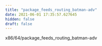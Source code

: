 ```yaml
---
title: "package_feeds_routing_batman-adv"
date: 2021-06-01 17:35:57.627645
hidden: false
draft: false
---
```


x86/64/package_feeds_routing_batman-adv

